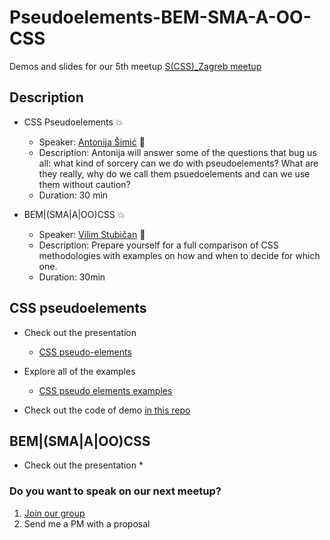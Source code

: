 # Pseudoelements-BEM-SMA-A-OO-CSS
Demos and slides for our 5th meetup [S(CSS)_Zagreb meetup](https://www.meetup.com/S_CSS_Zagreb/events/262442215/)

## Description

  - CSS Pseudoelements 💥
    - Speaker: [Antonija Šimić](https://github.com/tonkec) 🧝
    - Description: Antonija will answer some of the questions that bug us all: what kind of sorcery can we do with pseudoelements? What are they really, why do we call them psuedoelements and can we use them without caution?
    - Duration: 30 min

  - BEM|(SMA|A|OO)CSS 💥
    - Speaker: [Vilim Stubičan](https://github.com/jewbre) 🧝
    - Description: Prepare yourself for a full comparison of CSS methodologies with examples on how and when to decide for which one.
    - Duration: 30min

## CSS pseudoelements
  * Check out the presentation
    * [CSS pseudo-elements](https://slides.com/tonkecpalonkec/css-pseudoelements)

  * Explore all of the examples
    * [CSS pseudo elements examples](https://codepen.io/collection/XvJmMY)
   
  * Check out the code of demo [in this repo](https://github.com/tonkec/pure_css_github_graph)

## BEM|(SMA|A|OO)CSS
  * Check out the presentation
    * 


### Do you want to speak on our next meetup?

  1. [Join our group](https://www.meetup.com/S_CSS_Zagreb/)
  2. Send me a PM with a proposal
